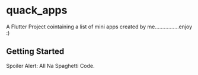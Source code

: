 # quack_apps

A Flutter Project cointaining a list of mini apps created by me................enjoy :)



## Getting Started

Spoiler Alert:  All Na Spaghetti Code.